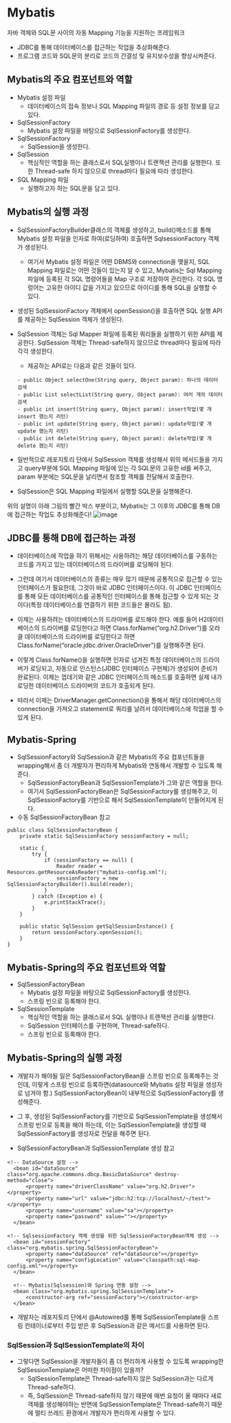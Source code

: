 # Mybatis
자바 객체와 SQL문 사이의 자동 Mapping 기능을 지원하는 프레임워크
  - JDBC를 통해 데이터베이스를 접근하는 작업을 추상화해준다.
  - 프로그램 코드와 SQL문의 분리로 코드의 간결성 및 유지보수성을 향상시켜준다.
 
## Mybatis의 주요 컴포넌트와 역할
 - Mybatis 설정 파일
      - 데이터베이스의 접속 정보나 SQL Mapping 파일의 경로 등 설정 정보를 담고 있다.
 - SqlSessionFactory
      - Mybatis 설정 파일을 바탕으로 SqlSessionFactory를 생성한다.
 - SqlSessionFactory
      - SqlSession을 생성한다.
 - SqlSession
      - 핵심적인 역할을 하는 클래스로서 SQL실행이나 트랜잭션 관리를 실행한다. 또한 Thread-safe 하지 않으므로 thread마다 필요에 따라 생성한다.
 - SQL Mapping 파일
      - 실행하고자 하는 SQL문을 담고 있다. 

## Mybatis의 실행 과정
  - SqlSessionFactoryBuilder클래스의 객체를 생성하고, build()메소드를 통해 Mybatis 설정 파일을 인자로 하여(로딩하여) 호출하면 SqlsessionFactory 객체가 생성된다.
     - 여기서 Mybatis 설정 파일은 어떤 DBMS와 connection을 맺을지, SQL Mapping 파일로는 어떤 것들이 있는지 알 수 있고, Mybatis는 Sql Mapping 파일에 등록된 각 SQL 명령어들을 Map 구조로 저장하여 관리한다. 각 SQL 명렁어는 고유한 아이디 값을 가지고 있으므로 아이디를 통해 SQL을 실행할 수 있다.
    
  - 생성된 SqlSessionFactory 객체에서 openSession()을 호출하면 SQL 실행 API를 제공하는 SqlSession 객체가 생성된다. 
  
  - SqlSession 객체는 Sql Mapper 파일에 등록된 쿼리들을 실행하기 위한 API를 제공한다. SqlSession 객체는 Thread-safe하지 않으므로 thread마다 필요에 따라 각각 생성한다.
    - 제공하는 API로는 다음과 같은 것들이 있다.
    ```
    - public Object selectOne(String query, Object param): 하나의 데이터 검색
    - public List selectList(String query, Object param): 여러 개의 데이터 검색
    - public int insert(String query, Object param): insert작업(몇 개 insert 했는지 리턴)
    - public int update(String query, Object param): update작업(몇 개 update 했는지 리턴) 
    - public int delete(String query, Object param): delete작업(몇 개 delete 했는지 리턴)
    ```
  
  - 일반적으로 레포지토리 단에서 SqlSession 객체를 생성해서 위의 메서드들을 가지고 query부분에 SQL Mapping 파일에 있는 각 SQL문의 고유한 id를 써주고, param 부분에는 SQL문을 날리면서 참조할 객체를 전달해서 호출한다.
  
  - SqlSession은 SQL Mapping 파일에서 실행할 SQL문을 실행해준다.

위의 설명이 아래 그림의 빨간 박스 부분이고, Mybatis는 그 이후의 JDBC를 통해 DB에 접근하는 작업도 추상화해준다!
![image](https://user-images.githubusercontent.com/76088639/123593322-55392800-d829-11eb-8435-23223f6f681a.png)

## JDBC를 통해 DB에 접근하는 과정
  - 데이터베이스에 작업을 하기 위해서는 사용하려는 해당 데이터베이스를 구동하는 코드를 가지고 있는 데이터베이스의 드라이버를 로딩해야 된다. 
  
  - 그런데 여기서 데이터베이스의 종류는 매우 많기 때문에 공통적으로 접근할 수 있는 인터페이스가 필요한데, 그것이 바로 JDBC 인터페이스이다. 이 JDBC 인터페이스를 통해 모든 데이터베이스를 공통적인 인터페이스를 통해 접근할 수 있게 되는 것이다(특정 데이터베이스를 연결하기 위한 코드들은 몰라도 됨). 
 
  - 이제는 사용하려는 데이터베이스의 드라이버를 로드해야 한다. 예를 들어 H2데이터베이스의 드라이버를 로딩한다고 하면 Class.forName(“org.h2.Driver”)를 오라클 데이터베이스의 드라이버를 로딩한다고 하면 Class.forName(“oracle.jdbc.driver.OracleDriver”)를 실행해주면 된다.
 
  - 이렇게 Class.forName()을 실행하면 인자로 넘겨진 특정 데이터베이스의 드라이버가 로딩되고, 자동으로 인스턴스(JDBC 인터페이스 구현체)가 생성되어 준비가 완료된다. 이제는 껍데기와 같은 JDBC 인터페이스의 메소드를 호출하면 실제 내가 로딩한 데이터베이스 드라이버의 코드가 호출되게 된다.
 
  - 따라서 이제는 DriverManager.getConnection()을 통해서 해당 데이터베이스의 connection을 가져오고 statement로 쿼리를 날려서 데이터베이스에 작업을 할 수 있게 된다.

## Mybatis-Spring
  - SqlSessionFactory와 SqlSession과 같은 Mybatis의 주요 컴포넌트들을 wrapping해서 좀 더 개발자가 편리하게 Mybatis와 연동해서 개발할 수 있도록 해준다. 
      - SqlSessionFactoryBean과 SqlSessionTemplate가 그와 같은 역할을 한다.
      - 여기서 SqlSessionFactoryBean은 SqlSessionFactory를 생성해주고, 이 SqlSessionFactory를 기반으로 해서 SqlSessionTemplate이 만들어지게 된다.
  - 수동 SqlSessionFactoryBean 참고
  ```
  public class SqlSessionFactoryBean { 
      private static SqlSessionFactory sessionFactory = null; 
      
      static { 
          try { 
              if (sessionFactory == null) { 
                  Reader reader = Resources.getResourceAsReader("mybatis-config.xml"); 
                  sessionFactory = new SqlSessionFactoryBuilder().build(reader); 
              } 
          } catch (Exception e) { 
              e.printStackTrace(); 
          } 
      } 
      
      public static SqlSession getSqlSessionInstance() { 
          return sessionFactory.openSession(); 
      } 
  }
  ```

## Mybatis-Spring의 주요 컴포넌트와 역할
 - SqlSessionFactoryBean
      - Mybatis 설정 파일을 바탕으로 SqlSessionFactory를 생성한다.
      -  스프링 빈으로 등록해야 한다.
 - SqlSessionTemplate
      - 핵심적인 역할을 하는 클래스로서 SQL 실행이나 트랜잭션 관리를 실행한다. 
      - SqlSession 인터페이스를 구현하며, Thread-safe하다.
      - 스프링 빈으로 등록해야 한다.

## Mybatis-Spring의 실행 과정
  - 개발자가 해야될 일은 SqlSessionFactoryBean을 스프링 빈으로 등록해주는 것인데, 이렇게 스프링 빈으로 등록하면(datasource와 Mybatis 설정 파일을 생성자로 넘겨야 함.) SqlSessionFactoryBean이 내부적으로 SqlSessionFactory를 생성해준다.
  
  - 그 후, 생성된 SqlSessionFactory를 기반으로 SqlSessionTemplate을 생성해서 스프링 빈으로 등록을 해야 하는데, 이는 SqlSessionTemplate을 생성할 때 SqlSessionFactory를 생성자로 전달을 해주면 된다. 
  
  - SqlSessionFactoryBean과 SqlSessionTemplate 생성 참고
  ```
  <!-- DataSource 설정 -->
	<bean id="dataSource" class="org.apache.commons.dbcp.BasicDataSource" destroy-method="close">
		<property name="driverClassName" value="org.h2.Driver"></property>
		<property name="url" value="jdbc:h2:tcp://localhost/~/test"></property>
		<property name="username" value="sa"></property>
		<property name="password" value=""></property>
	</bean>
  
  <!-- SqlsessionFactory 객체 생성을 위한 SqlSessionFactoryBean객체 생성 -->
	<bean id="sessionFactory" class="org.mybatis.spring.SqlSessionFactoryBean">
		<property name="dataSource" ref="dataSource"></property>
		<property name="configLocation" value="classpath:sql-map-config.xml"></property>
	</bean>
	
	<!-- Mybatis(Sqlsession)와 Spring 연동 설정 -->
	<bean class="org.mybatis.spring.SqlSessionTemplate">
		<constructor-arg ref="sessionFactory"></constructor-arg>
	</bean>	
  ```
 
  - 개발자는 레포지토리 단에서 @Autowired를 통해 SqlSessionTemplate을 스프링 컨테이너로부터 주입 받은 후 SqlSession과 같은 메서드를 사용하면 된다.

### SqlSession과 SqlSessionTemplate의 차이
  - 그렇다면 SqlSession을 개발자들이 좀 더 편리하게 사용할 수 있도록 wrapping한 SqlSessionTemplate은 어떠한 차이점이 있을까?
      - SqlSessionTemplate은 Thread-safe하지 않은 SqlSession과는 다르게 Thread-safe하다. 
      - 즉, SqlSession은 Thread-safe하지 않기 때문에 매번 요청이 올 때마다 새로 객체를 생성해야하는 반면에 SqlSessionTemplate은 Thread-safe하기 때문에 멀티 쓰레드 환경에서 개발자가 편리하게 사용할 수 있다.
